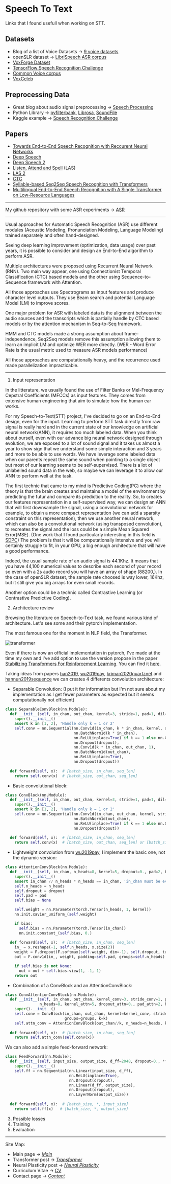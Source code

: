 # Speech To Text

Links that I found usefull when working on STT.

## Datasets

* Blog of a list of Voice Datasets -> [9 voice datasets](https://www.cmswire.com/digital-asset-management/9-voice-datasets-you-should-know-about/)
* openSLR dataset -> [LibriSpeech ASR corpus](http://www.openslr.org/12/)
* [VoxForge Dataset](http://www.openslr.org/12/)
* [TensorFlow Speech Recognition Challenge](https://www.kaggle.com/c/tensorflow-speech-recognition-challenge/data)
* [Common Voice corpus](https://voice.mozilla.org/en/datasets)
* [VoxCeleb](http://www.robots.ox.ac.uk/~vgg/data/voxceleb/)

## Preprocessing Data

* Great blog about audio signal preprocessing -> [Speech Processing](https://haythamfayek.com/2016/04/21/speech-processing-for-machine-learning.html)
* Python Library -> [pyfilterbank](http://siggigue.github.io/pyfilterbank/), [Librosa](https://librosa.github.io/librosa/), [SoundFile](https://github.com/bastibe/SoundFile/)
* Kaggle example -> [Speech Recognition Challenge](https://www.kaggle.com/ybonde/log-spectrogram-and-mfcc-filter-bank-example)

## Papers

* [Towards End-to-End Speech Recognition with Reccurent Neural Networks](http://proceedings.mlr.press/v32/graves14.pdf)
* [Deep Speech](https://arxiv.org/pdf/1412.5567.pdf)
* [Deep Speech 2](https://arxiv.org/pdf/1512.02595.pdf)
* [Listen, Attend and Spell](https://arxiv.org/pdf/1508.01211.pdf) (LAS)
* [LAS 2](https://arxiv.org/pdf/1712.01769.pdf)
* [CTC](http://citeseerx.ist.psu.edu/viewdoc/download?doi=10.1.1.75.6306&rep=rep1&type=pdf)
* [Syllable-based Seq2Seq Speech Recognition with Transformers](https://arxiv.org/pdf/1804.10752.pdf)
* [Multilingual End-to-End Speech Recognition with A Single Transformer on Low-Resource Languages](https://arxiv.org/pdf/1806.05059.pdf) 

---

My github repository with some ASR experiments -> [ASR](https://github.com/thbeucher/ML_pytorch/tree/master/apop/ASR)

---

Usual approaches for Automatic Speech Recognition (ASR) use different modules (Acoustic Modeling, Pronunciation Modeling, Language Modeling) trained separately and often hand-designed. 

Seeing deep learning improvement (optimization, data usage) over past years, it is possible to consider and design an End-to-End algorithm to perform ASR. 

Multiple architectures were proposed using Recurrent Neural Network (RNN). Two main way appear, one using Connectionist Temporal Classification (CTC) based models and the other using Sequence-to-Sequence framework with Attention. 

All those approaches use Spectrograms as input features and produce character level outputs. They use Beam search and potential Language Model (LM) to improve scores. 

One major problem for ASR with labeled data is the alignment between the audio sources and the transcripts which is partially handle by CTC based models or by the attention mechanism in Seq-to-Seq framework.  

HMM and CTC models made a strong assumption about frame-independence, Seq2Seq models remove this assumption allowing them to learn an implicit LM and optimize WER more directly. (WER - Word Error Rate is the usual metric used to measure ASR models performance) 

All those approaches are computationally heavy, and the recurrence used made parallelization impracticable.

---

1) Input representation

In the litterature, we usually found the use of Filter Banks or Mel-Frequency Cepstral Coefficients (MFCCs) as input features. They comes from extensive human engineering that aim to simulate how the human ear works.

For my Speech-to-Text(STT) project, I've decided to go on an End-to-End design, even for the input. Learning to perform STT task directly from raw signal is really hard and in the current state of our knowledge on artificial neural network(ANN), it requires too much labeled data. When you think about ourself, even with our advance big neural network designed through evolution, we are exposed to a lot of sound signal and it takes us almost a year to show sign that we understand some simple interaction and 3 years and more to be able to use words. We have leverage some labeled data when our parents repeat the same sound when pointing to a single object but most of our learning seems to be self-supervised.
There is a lot of unlabelled sound data in the web, so maybe we can leverage it to allow our ANN to perform well at the task.

The first technic that came to my mind is Predictive Coding(PC) where the theory is that the brain creates and maintains a model of the environment by predicting the futur and compare its prediction to the reality. So, to creates our features representation in a self-supervised way, we can design an ANN that will first downsample the signal, using a convolutional network for example, to obtain a more compact representation (we can add a sparsity constraint on this representation), then we use another neural network, which can also be a convolutional network (using transposed convolution), to recreates the signal and the loss could be a simple Mean Squared Error(MSE). (One work that I found particularly interesting in this field is [SDPC](https://arxiv.org/pdf/1902.07651.pdf))
The problem is that it will be computationally intensive and you will certainly struggle to fit, in your GPU, a big enough architecture that will have a good performance.

Indeed, the usual sample rate of an audio signal is 44.1Khz. It means that you have 44,100 numerical values to describe each second of your record so even with a 2s audio record you will have an array of shape (88200,). In the case of openSLR dataset, the sample rate choosed is way lower, 16Khz, but it still give you big arrays for even small records.

Another option could be a technic called Contrastive Learning (or Contrastive Predictive Coding).

2) Architecture review

Browsing the literature on Speech-to-Text task, we found various kind of architecture. Let's see some and their pytorch implementation.

The most famous one for the moment in NLP field, the Transformer.

![transformer](images/transformer_encoder.jpg)

Even if there is now an official implementation in pytorch, I've made at the time my own and I've add option to use the version propose in the paper [Stabilizing Transformers For Reinforcement Learning](https://arxiv.org/pdf/1910.06764.pdf). You can find it [here](https://github.com/thbeucher/ML_pytorch/blob/master/apop/models/transformer/encoder.py).

Taking ideas from papers [han2019](https://arxiv.org/pdf/1910.00716.pdf), [wu2019pay](https://openreview.net/pdf?id=SkVhlh09tX), [kriman2020quartznet](https://arxiv.org/pdf/1910.10261.pdf) and [hannun2019sequence](https://arxiv.org/pdf/1904.02619.pdf) we can creates 4 differents convolution architecture:

* Separable Convolution: (I put it for information but I'm not sure about my implementation as I get fewer parameters as expected but it seems computationally not efficient)
```python
class SeparableConvBlock(nn.Module):
  def __init__(self, in_chan, out_chan, kernel=3, stride=1, pad=1, dil=1, dropout=0., k=1, **kwargs):
    super().__init__()
    assert k in [1, 2], 'Handle only k = 1 or 2'
    self.conv = nn.Sequential(nn.Conv1d(in_chan, k * in_chan, kernel, stride=stride, padding=pad, dilation=dil, groups=in_chan),
                              nn.BatchNorm1d(k * in_chan),
                              nn.ReLU(inplace=True) if k == 1 else nn.GLU(dim=1),
                              nn.Dropout(dropout),
                              nn.Conv1d(k * in_chan, out_chan, 1),
                              nn.BatchNorm1d(out_chan),
                              nn.ReLU(inplace=True),
                              nn.Dropout(dropout))
  
  def forward(self, x):  # [batch_size, in_chan, seq_len]
    return self.conv(x)  # [batch_size, out_chan, seq_len]
```

* Basic convolutional block:
```python
class ConvBlock(nn.Module):
  def __init__(self, in_chan, out_chan, kernel=3, stride=1, pad=1, dil=1, dropout=0., groups=1, k=1, **kwargs):
    super().__init__()
    assert k in [1, 2], 'Handle only k = 1 or 2'
    self.conv = nn.Sequential(nn.Conv1d(in_chan, out_chan, kernel, stride=stride, padding=pad, dilation=dil, groups=groups),
                              nn.BatchNorm1d(out_chan),
                              nn.ReLU(inplace=True) if k == 1 else nn.GLU(dim=1),
                              nn.Dropout(dropout))
  
  def forward(self, x):  # [batch_size, in_chan, seq_len]
    return self.conv(x)  # [batch_size, out_chan, seq_len] or [batch_size, out_chan // 2, seq_len] if k == 2
```

* Lightweight convolution from [wu2019pay](https://openreview.net/pdf?id=SkVhlh09tX), I implement the basic one, not the dynamic version:
```python
class AttentionConvBlock(nn.Module):
  def __init__(self, in_chan, n_heads=8, kernel=5, dropout=0., pad=2, bias=True, **kwargs):
    super().__init__()
    assert in_chan // n_heads * n_heads == in_chan, 'in_chan must be evenly divisible by n_heads'
    self.n_heads = n_heads
    self.dropout = dropout
    self.pad = pad
    self.bias = None

    self.weight = nn.Parameter(torch.Tensor(n_heads, 1, kernel))
    nn.init.xavier_uniform_(self.weight)

    if bias:
      self.bias = nn.Parameter(torch.Tensor(in_chan))
      nn.init.constant_(self.bias, 0.)
  
  def forward(self, x):  # [batch_size, in_chan, seq_len]
    in_ = x.reshape(-1, self.n_heads, x.size(2))
    weight = F.dropout(F.softmax(self.weight, dim=-1), self.dropout, training=self.training)
    out = F.conv1d(in_, weight, padding=self.pad, groups=self.n_heads).reshape(x.shape)

    if self.bias is not None:
      out = out + self.bias.view(1, -1, 1)
    return out
```

* Combination of a ConvBlock and an AttentionConvBlock:
```python
class ConvAttentionConvBlock(nn.Module):
  def __init__(self, in_chan, out_chan, kernel_conv=3, stride_conv=1, pad_conv=1, dil_conv=1, dropout_conv=0., groups=1, k=1,
               n_heads=8, kernel_attn=5, dropout_attn=0., pad_attn=2, bias=True):
    super().__init__()
    self.conv = ConvBlock(in_chan, out_chan, kernel=kernel_conv, stride=stride_conv, pad=pad_conv, dil=dil_conv, dropout=dropout_conv,
                          groups=groups, k=k)
    self.attn_conv = AttentionConvBlock(out_chan//k, n_heads=n_heads, kernel=kernel_attn, dropout=dropout_attn, pad=pad_attn, bias=bias)
  
  def forward(self, x):  # [batch_size, in_chan, seq_len]
    return self.attn_conv(self.conv(x))
```

We can also add a simple feed-forward network:
```python
class FeedForward(nn.Module):
  def __init__(self, input_size, output_size, d_ff=2048, dropout=0., **kwargs):
    super().__init__()
    self.ff = nn.Sequential(nn.Linear(input_size, d_ff),
                            nn.ReLU(inplace=True),
                            nn.Dropout(dropout),
                            nn.Linear(d_ff, output_size),
                            nn.Dropout(dropout),
                            nn.LayerNorm(output_size))
  
  def forward(self, x):  # [batch_size, *, input_size]
    return self.ff(x)   # [batch_size, *, output_size]
```

3) Possible losses
4) Training
5) Evaluation

---
Site Map:
* Main page -> *[Main](index.md)*
* Transformer post -> *[Transformer](transformer.md)*
* Neural Plasticity post -> *[Neural Plasticity](plasticity.md)*
* Curriculum Vitae -> [CV](cv.md)
* Contact page -> *[Contact](contact.md)*

